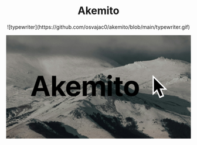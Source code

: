 # <h1 align="center"> Akemito </h1>

<p align="center"> ![typewriter](https://github.com/osvajac0/akemito/blob/main/typewriter.gif) </p>

![banner](https://github.com/osvajac0/akemito/blob/main/banner.png)

